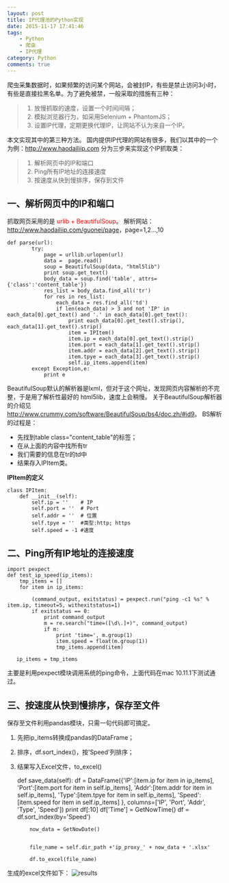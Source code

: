 ```yaml
---
layout: post
title: IP代理池的Python实现
date: 2015-11-17 17:41:46
tags: 
	- Python
	- 爬虫 
	- IP代理
category: Python
comments: true
---
```


爬虫采集数据时，如果频繁的访问某个网站，会被封IP，有些是禁止访问3小时，有些是直接拉黑名单。为了避免被禁，一般采取的措施有三种：
> 1. 放慢抓取的速度，设置一个时间间隔；
> 2. 模拟浏览器行为，如采用Selenium + PhantomJS；
> 3. 设置IP代理，定期更换代理IP，让网站不认为来自一个IP。

本文实现其中的第三种方法。
国内提供IP代理的网站有很多，我们以其中的一个为例：<http://www.haodailiip.com> 
分为三步来实现这个IP抓取类：
> 1. 解析网页中的IP和端口
> 2. Ping所有IP地址的连接速度 
> 3. 按速度从快到慢排序，保存到文件

<!-- more -->

## 一、解析网页中的IP和端口
抓取网页采用的是<font color=red> urlib + BeautifulSoup</font>。
解析网站：<http://www.haodailiip.com/guonei/page>，page=1,2...,10
    
	def parse(url):
	        try:
	            page = urllib.urlopen(url)
	            data =  page.read()
	            soup = BeautifulSoup(data, "html5lib")
	            print soup.get_text()
	            body_data = soup.find('table', attrs={'class':'content_table'})
	            res_list = body_data.find_all('tr')
	            for res in res_list:
	                each_data = res.find_all('td')
	                if len(each_data) > 3 and not 'IP' in each_data[0].get_text() and '.' in each_data[0].get_text():
	                    print each_data[0].get_text().strip(), each_data[1].get_text().strip()
	                    item = IPItem()
	                    item.ip = each_data[0].get_text().strip()
	                    item.port = each_data[1].get_text().strip()
	                    item.addr = each_data[2].get_text().strip()
	                    item.tpye = each_data[3].get_text().strip()
	                    self.ip_items.append(item)
	        except Exception,e:
	            print e

BeautifulSoup默认的解析器是lxml，但对于这个网址，发现网页内容解析的不完整，于是用了解析性最好的 html5lib，速度上会稍慢。
关于BeautifulSoup解析器的介绍见<http://www.crummy.com/software/BeautifulSoup/bs4/doc.zh/#id9>。
BS解析的过程是：
 * 先找到table class="content_table"的标签；
 * 在从上面的内容中找所有tr
 * 我们需要的信息在tr的td中
 * 结果存入IPItem类。



**IPItem的定义**
       
	class IPItem:
	    def __init__(self):
	        self.ip = ''    # IP
	        self.port = ''  # Port
	        self.addr = ''  # 位置
	        self.tpye = ''  #类型:http; https
	        self.speed = -1 #速度
        
## 二、Ping所有IP地址的连接速度 

    import pexpect
    def test_ip_speed(ip_items):
        tmp_items = []
        for item in ip_items:
	
            (command_output, exitstatus) = pexpect.run("ping -c1 %s" % item.ip, timeout=5, withexitstatus=1)
            if exitstatus == 0:
                print command_output
                m = re.search("time=([\d\.]+)", command_output)
                if m:
                    print 'time=', m.group(1)
                    item.speed = float(m.group(1))
                    tmp_items.append(item)
	
       ip_items = tmp_items
 
主要是利用pexpect模块调用系统的ping命令，上面代码在mac 10.11.1下测试通过。

## 三、按速度从快到慢排序，保存至文件
保存至文件利用pandas模块，只需一句代码即可搞定。
 1. 先把ip_items转换成pandas的DataFrame；
 2. 排序，df.sort_index()，按'Speed'列排序；
 3. 结果写入Excel文件，to_excel()

    
	def save_data(self):
	        df = DataFrame({'IP':[item.ip for item in ip_items],
	                        'Port':[item.port for item in self.ip_items],
	                        'Addr':[item.addr for item in self.ip_items],
	                        'Type':[item.tpye for item in self.ip_items],
	                        'Speed':[item.speed for item in self.ip_items]
	                        }, columns=['IP', 'Port', 'Addr', 'Type', 'Speed'])
	        print df[:10]
	        df['Time'] = GetNowTime()
	        df = df.sort_index(by='Speed')
	
	        now_data = GetNowDate()
	
	
	        file_name = self.dir_path +'ip_proxy_' + now_data + '.xlsx'
	
	        df.to_excel(file_name)

生成的excel文件如下：
![results](http://7xo67b.com1.z0.glb.clouddn.com/ip_results.png)
                                                                                                                                                         


